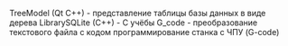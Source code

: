 TreeModel (Qt C++) - представление таблицы базы данных в виде дерева
LibrarySQLite (C++) - С учёбы
G_code - преобразование текстового файла с кодом программирование станка с ЧПУ (G-code) 